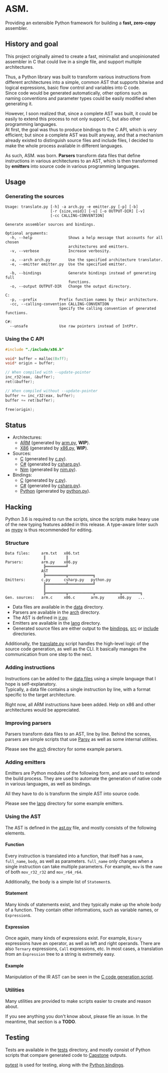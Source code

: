 ASM.
====

Providing an extensible Python framework for building a **fast, zero-copy** assembler.

## History and goal

This project originally aimed to create a fast, minimalist and unopinionated assembler in C
that could live in a single file, and support multiple architectures.

Thus, a Python library was built to transform various instructions from different architectures
into a simple, common AST that supports bitwise and logical expressions, basic flow control
and variables into C code.  
Since code would be generated automatically, other options such as naming conventions and parameter
types could be easily modified when generating it.

However, I soon realized that, since a complete AST was built, it could be easily to extend this
process to not only support C, but also other programming languages.  
At first, the goal was thus to produce bindings to the C API, which is *very* efficient; but since a
complete AST was built anyway, and that a mechanism already existed to distinguish source files and
include files, I decided to make the whole process available in different languages.

As such, ASM. was born. **Parsers** transform data files that define instructions in various architectures
to an AST, which is then transformed by **emitters** into source code in various programming languages.

## Usage

### Generating the sources
```
Usage: translate.py [-h] -a arch.py -e emitter.py [-p] [-b]
                    [-r {size,void}] [-u] [-o OUTPUT-DIR] [-v]
                    [-cc CALLING-CONVENTION]

Generate assembler sources and bindings.

Optional arguments:
  -h, --help                Shows a help message that accounts for all chosen
                            architectures and emitters.
  -v, --verbose             Increase verbosity.

  -a, --arch arch.py        Use the specified architecture translator.
  -e, --emitter emitter.py  Use the specified emitter.

  -b, --bindings            Generate bindings instead of generating full
                            functions.
  -o, --output OUTPUT-DIR   Change the output directory.

C:
  -p, --prefix          Prefix function names by their architecture.
  -cc, --calling-convention CALLING-CONVENTION
                        Specify the calling convention of generated functions.

C#:
  --unsafe              Use raw pointers instead of IntPtr.
```

### Using the C API
```c
#include "./include/x86.h"

void* buffer = malloc(0xff);
void* origin = buffer;

// When compiled with --update-pointer
inc_r32(eax, &buffer);
ret(&buffer);

// When compiled without --update-pointer
buffer += inc_r32(eax, buffer);
buffer += ret(buffer);

free(origin);

```

## Status
- Architectures:
  * [ARM](./src/c/arm.c) (generated by [arm.py](./asm/arch/arm.py), **WIP**).
  * [X86](./src/c/x86.c) (generated by [x86.py](./asm/arch/x86.py), **WIP**).
- Sources:
  * [C](./src/c) (generated by [c.py](./asm/lang/c.py)).
  * [C#](./src/csharp) (generated by [csharp.py](./asm/lang/csharp.py)).
  * [Nim](./src/nim) (generated by [nim.py](./asm/lang/nim.py)).
- Bindings:
  * [C](./include) (generated by [c.py](./asm/lang/c.py)).
  * [C#](./bindings/csharp) (generated by [csharp.py](./asm/lang/csharp.py)).
  * [Python](./bindings/python) (generated by [python.py](./asm/lang/python.py)).

## Hacking
Python 3.6 is required to run the scripts, since the scripts make heavy use of the new typing
features added in this release. A type-aware linter such as [mypy](http://mypy-lang.org/) is
thus recommended for editing.

### Structure
```
Data files:     arm.txt   x86.txt
                 ║         ║
Parsers:        arm.py    x86.py
                 ╠═════════╝
                AST
                 ╠═════════╦═══════════╗
Emitters:       c.py      csharp.py   python.py
                 ╠═════════╩═══════════╝
                 ║
                 ╠═════════╦═══════════╦═══════════╦════════╗
Gen. sources:   arm.c     x86.c       arm.py      x86.py   ...
```

- Data files are available in the [data](./asm/data) directory.
- Parsers are available in the [arch](./asm/arch) directory.
- The AST is defined in [ir.py](./asm/ir.py).
- Emitters are available in the [lang](./asm/lang) directory.
- Generated source files are either output to the [bindings](./bindings),
  [src](./src) or [include](./include) directories.

Additionally, the [translate.py](./translate.py) script handles the high-level logic of the source code generation, as well as the CLI. It basically manages the communication from one step to the next.

### Adding instructions
Instructions can be added to the [data files](./asm/data) using a simple language that I hope is self-explanatory.  
Typically, a data file contains a single instruction by line, with a format specific to the
target architecture.

Right now, all ARM instructions have been added. Help on x86 and other architectures would be
appreciated.

### Improving parsers
Parsers transform data files to an AST, line by line. Behind the scenes,
parsers are simple scripts that use [Parsy](https://github.com/python-parsy/parsy) as
well as some internal utilities.

Please see the [arch](./asm/arch) directory for some example parsers.

### Adding emitters
Emitters are Python modules of the following form, and are used to extend
the build process. They are used to automate the generation of native code
in various languages, as well as bindings.

All they have to do is transform the simple AST into source code.

Please see the [lang](./asm/lang) directory for some example emitters.

### Using the AST
The AST is defined in the [ast.py](./src/ast.py) file, and mostly consists of the following elements.

#### Function
Every instruction is translated into a function, that itself has a `name`, `full_name`,
`body`, as well as parameters. `full_name` only changes when a single instruction can take
multiple parameters. For example, `mov` is the `name` of both `mov_r32_r32` and `mov_r64_r64`.

Additionally, the body is a simple list of `Statement`s.

#### Statement
Many kinds of statements exist, and they typically make up the whole body of a function. They
contain other informations, such as variable names, or `Expression`s.

#### Expression
Once again, many kinds of expressions exist. For example, `Binary` expressions have an
operator, as well as left and right operands. There are also `Ternary` expressions,
`Call` expressions, etc. In most cases, a translation from an `Expression` tree to a string
is extremely easy.

#### Example
Manipulation of the IR AST can be seen in the [C code generation script](./asm/lang/c.py).

### Utilities
Many utilities are provided to make scripts easier to create and reason about.

If you see anything you don't know about, please file an issue. In the meantime,
that section is a **TODO**.

## Testing
Tests are available in the [tests](./tests) directory, and mostly consist of Python
scripts that compare generated code to [Capstone](http://www.capstone-engine.org) outputs.

[pytest](https://docs.pytest.org/en/latest/) is used for testing, along with
the [Python bindings](./bindings/python).
